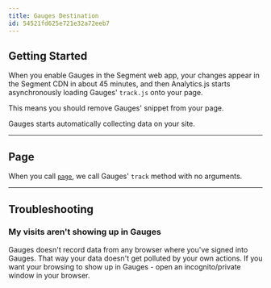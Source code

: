 ```yaml
---
title: Gauges Destination
id: 54521fd625e721e32a72eeb7
---
```

## Getting Started

When you enable Gauges in the Segment web app, your changes appear in the Segment CDN in about 45 minutes, and then Analytics.js starts asynchronously loading Gauges' `track.js` onto your page.

This means you should remove Gauges' snippet from your page.

Gauges starts automatically collecting data on your site.

- - -


## Page

When you call [`page`](/docs/connections/spec/page/), we call Gauges' `track` method with no arguments.

- - -


## Troubleshooting


### My visits aren't showing up in Gauges

Gauges doesn't record data from any browser where you've signed into Gauges. That way your data doesn't get polluted by your own actions. If you want your browsing to show up in Gauges - open an incognito/private window in your browser.
